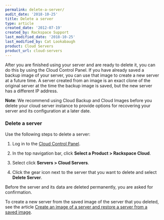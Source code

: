```yaml
---
permalink: delete-a-server/
audit_date: '2018-10-25'
title: Delete a server
type: article
created_date: '2012-07-19'
created_by: Rackspace Support
last_modified_date: '2018-10-25'
last_modified_by: Cat Lookabaugh
product: Cloud Servers
product_url: cloud-servers
---
```


After you are finished using your server and are ready to delete it, you can
do this by using the Cloud Control Panel. If you have already saved a
backup image of your server, you can use that image to create a new
server at a future time. A server created from an image is an exact clone of
the original server at the time the backup image is saved, but the new server
has a different IP address.

**Note**: We recommend using Cloud Backup and Cloud Images before you
delete your cloud server instance to provide options for recovering your
server and its configuration at a later date.

### Delete a server

Use the following steps to delete a server:

1. Log in to the [Cloud Control Panel](https://login.rackspace.com).

2. In the top navigation bar, click **Select a Product > Rackspace Cloud**.

3. Select click **Servers > Cloud Servers**.

4. Click the gear icon next to the server that you want to delete and select **Delete Server**.

Before the server and its data are deleted permanently, you are asked for confirmation.

To create a new server from the saved image of the server that you deleted,
see the article [Create an image of a server and restore a server from a saved image](/how-to/create-an-image-of-a-server-and-restore-a-server-from-a-saved-image).
